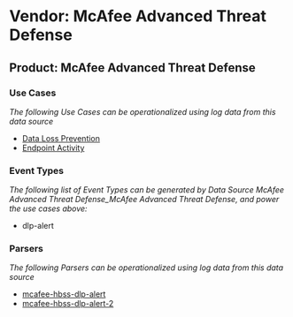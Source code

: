 Vendor: McAfee Advanced Threat Defense
======================================
Product: McAfee Advanced Threat Defense
---------------------------------------

### Use Cases

_The following Use Cases can be operationalized using log data from this data source_

* [Data Loss Prevention](../UseCases/usecase_data_loss_prevention.md)
* [Endpoint Activity](../UseCases/usecase_endpoint_activity.md)


### Event Types

_The following list of Event Types can be generated by Data Source McAfee Advanced Threat Defense_McAfee Advanced Threat Defense, and power the use cases above:_

- dlp-alert


### Parsers

_The following Parsers can be operationalized using log data from this data source_

* [mcafee-hbss-dlp-alert](../Parsers/parserContent_mcafee-hbss-dlp-alert.md)
* [mcafee-hbss-dlp-alert-2](../Parsers/parserContent_mcafee-hbss-dlp-alert-2.md)
